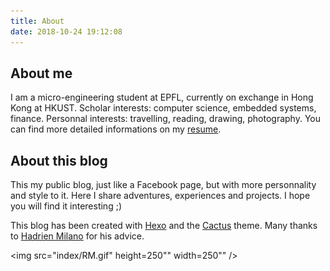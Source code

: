 ```yaml
---
title: About
date: 2018-10-24 19:12:08
---
```


## About me 

I am a micro-engineering student at EPFL, currently on exchange in Hong Kong at HKUST.
Scholar interests: computer science, embedded systems, finance.
Personnal interests: travelling, reading, drawing, photography.
You can find more detailed informations on my [resume](https://mrimlinger.ch/About/resume.pdf).

## About this blog

This my public blog, just like a Facebook page, but with more personnality and style to it. Here I share adventures, experiences and projects. I hope you will find it interesting ;)

This blog has been created with [Hexo](https://hexo.io/) and the [Cactus](https://github.com/probberechts/hexo-theme-cactus) theme. Many thanks to [Hadrien Milano](https://hmil.fr/) for his advice.

<img src="index/RM.gif" height=250"" width=250"" />